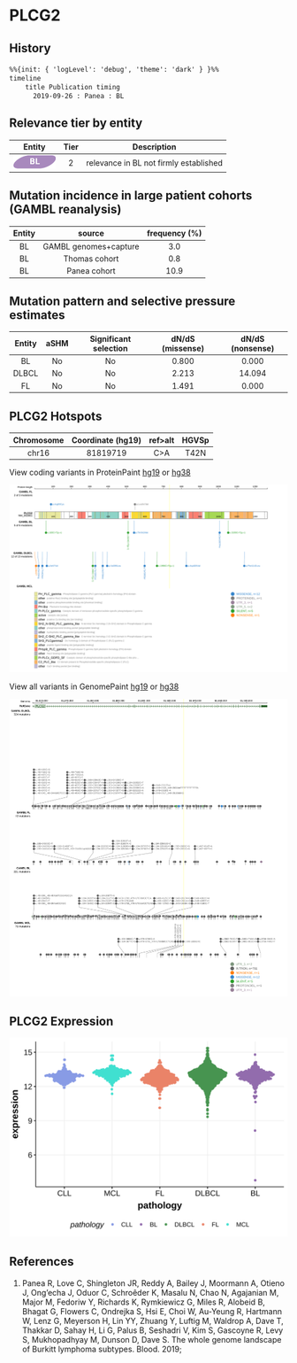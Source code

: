 # PLCG2

## History
```mermaid
%%{init: { 'logLevel': 'debug', 'theme': 'dark' } }%%
timeline
    title Publication timing
      2019-09-26 : Panea : BL
```

## Relevance tier by entity

|Entity|Tier|Description                           |
|:------:|:----:|--------------------------------------|
|![BL](images/icons/BL_tier2.png)    |2   |relevance in BL not firmly established|

## Mutation incidence in large patient cohorts (GAMBL reanalysis)

|Entity|source               |frequency (%)|
|:------:|:---------------------:|:-------------:|
|BL    |GAMBL genomes+capture| 3.0         |
|BL    |Thomas cohort        | 0.8         |
|BL    |Panea cohort         |10.9         |

## Mutation pattern and selective pressure estimates

|Entity|aSHM|Significant selection|dN/dS (missense)|dN/dS (nonsense)|
|:------:|:----:|:---------------------:|:----------------:|:----------------:|
|BL    |No  |No                   |0.800           | 0.000          |
|DLBCL |No  |No                   |2.213           |14.094          |
|FL    |No  |No                   |1.491           | 0.000          |




 ## PLCG2 Hotspots

| Chromosome |Coordinate (hg19) | ref>alt | HGVSp | 
 | :---:| :---: | :--: | :---: |
| chr16 | 81819719 | C>A | T42N |

View coding variants in ProteinPaint [hg19](https://morinlab.github.io/LLMPP/GAMBL/PLCG2_protein.html)  or [hg38](https://morinlab.github.io/LLMPP/GAMBL/PLCG2_protein_hg38.html)

![](images/proteinpaint/PLCG2_NM_002661.svg)

View all variants in GenomePaint [hg19](https://morinlab.github.io/LLMPP/GAMBL/PLCG2.html)  or [hg38](https://morinlab.github.io/LLMPP/GAMBL/PLCG2_hg38.html)

![](images/proteinpaint/PLCG2.svg)

## PLCG2 Expression
![](images/gene_expression/PLCG2_by_pathology.svg)
<!-- ORIGIN: paneaWholeGenomeLandscape2019 -->
<!-- BL: paneaWholeGenomeLandscape2019 -->

## References
1.  Panea R, Love C, Shingleton JR, Reddy A, Bailey J, Moormann A, Otieno J, Ong’echa J, Oduor C, Schroêder K, Masalu N, Chao N, Agajanian M, Major M, Fedoriw Y, Richards K, Rymkiewicz G, Miles R, Alobeid B, Bhagat G, Flowers C, Ondrejka S, Hsi E, Choi W, Au-Yeung R, Hartmann W, Lenz G, Meyerson H, Lin YY, Zhuang Y, Luftig M, Waldrop A, Dave T, Thakkar D, Sahay H, Li G, Palus B, Seshadri V, Kim S, Gascoyne R, Levy S, Mukhopadhyay M, Dunson D, Dave S. The whole genome landscape of Burkitt lymphoma subtypes. Blood. 2019; 
